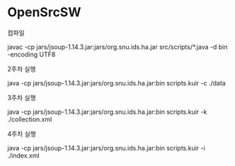 # OpenSrcSW

컴파일

javac -cp jars/jsoup-1.14.3.jar:jars/org.snu.ids.ha.jar src/scripts/*.java -d bin -encoding UTF8

2주차 실행

java -cp jars/jsoup-1.14.3.jar:jars/org.snu.ids.ha.jar:bin scripts.kuir -c ./data

3주차 실행

java -cp jars/jsoup-1.14.3.jar:jars/org.snu.ids.ha.jar:bin scripts.kuir -k ./collection.xml

4주차 실행

java -cp jars/jsoup-1.14.3.jar:jars/org.snu.ids.ha.jar:bin scripts.kuir -i ./index.xml

